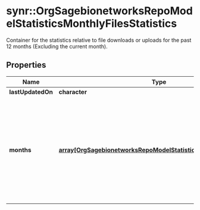 # synr::OrgSagebionetworksRepoModelStatisticsMonthlyFilesStatistics

Container for the statistics relative to file downloads or uploads for the past 12 months (Excluding the current month).

## Properties
Name | Type | Description | Notes
------------ | ------------- | ------------- | -------------
**lastUpdatedOn** | **character** |  | [optional] 
**months** | [**array[OrgSagebionetworksRepoModelStatisticsFilesCountStatistics]**](org.sagebionetworks.repo.model.statistics.FilesCountStatistics.md) | The file count buckets ordered by month, always contains the past 12 months (No matter if statistics are computed or not) | [optional] 


